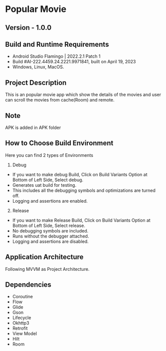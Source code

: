 # Popular Movie

## Version - 1.0.0

## Build and Runtime Requirements

+ Android Studio Flamingo | 2022.2.1 Patch 1
+ Build #AI-222.4459.24.2221.9971841, built on April 19, 2023
+ Windows, Linux, MacOS.

## Project Description
This is an popular movie app which show the details of the movies and user can scroll the movies from cache(Room) and remote.

## Note
 APK is added in APK folder

## How to Choose Build Environment

Here you can find 2 types of Environments

1. Debug

+ If you want to make debug Build, Click on Build Variants Option at Bottom of Left Side, Select debug.
+ Generates uat build for testing.
+ This includes all the debugging symbols and optimizations are turned off.
+ Logging and assertions are enabled.

2. Release

+ If you want to make Release Build, Click on Build Variants Option at Bottom of Left Side,
  Select release.
+  No debugging symbols are included.
+ Runs without the debugger attached.
+ Logging and assertions are disabled.

## Application Architecture

Following MVVM as Project Architecture.

## Dependencies

- Coroutine
- Flow
- Glide
- Gson
- Lifecycle
- Okhttp3
- Retrofit
- View Model
- Hilt
- Room
